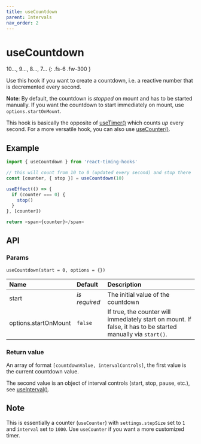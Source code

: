 ```yaml
---
title: useCountdown
parent: Intervals
nav_order: 2
---
```


# useCountdown

10…, 9…, 8…, 7…
{: .fs-6 .fw-300 }

Use this hook if you want to create a countdown, i.e. a reactive number that is decremented every second.

**Note**: By default, the countdown is _stopped_ on mount and has to be started manually. If you want the countdown to start immediately on mount, use `options.startOnMount`.

This hook is basically the opposite of [useTimer()](/react-timing-hooks/intervals-api/useTimer.html) which counts _up_ every second. For a more versatile hook, you can
also use [useCounter()](/react-timing-hooks/intervals-api/useCounter.html).

## Example

```javascript
import { useCountdown } from 'react-timing-hooks'

// this will count from 10 to 0 (updated every second) and stop there
const [counter, { stop }] = useCountdown(10)

useEffect(() => {
  if (counter === 0) {
    stop()
  }
}, [counter])

return <span>{counter}</span>
```

## API

### Params

`useCountdown(start = 0, options = {})`

| Name                 | Default       | Description                                                                                                  |
|:---------------------|:--------------|:-------------------------------------------------------------------------------------------------------------|
| start                | _is required_ | The initial value of the countdown                                                                           |
| options.startOnMount | `false`       | If true, the counter will immediately start on mount. If false, it has to be started manually via `start()`. |



### Return value

An array of format `[countdownValue, intervalControls]`, the first value is the current countdown value.

The second value is an object of interval controls (start, stop, pause, etc.), see [useInterval()](/react-timing-hooks/intervals-api/useInterval.html#return-value).

## Note

This is essentially a counter (`useCounter`) with `settings.stepSize` set to `1` and `interval` set to `1000`.
Use `useCounter` if you want a more customized timer.
